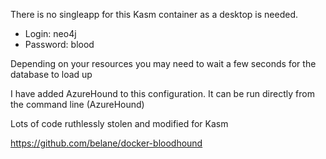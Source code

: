 There is no singleapp for this Kasm container as a desktop is needed.

- Login: neo4j
- Password: blood

Depending on your resources you may need to wait a few seconds for the database to load up


I have added AzureHound to this configuration. It can be run directly from the command line (AzureHound)


Lots of code ruthlessly stolen and modified for Kasm

https://github.com/belane/docker-bloodhound
